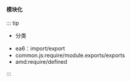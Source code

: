 #### 模块化

::: tip
* 分类
- ea6：import/export
- common.js:require/module.exports/exports
- amd:require/defined



:::